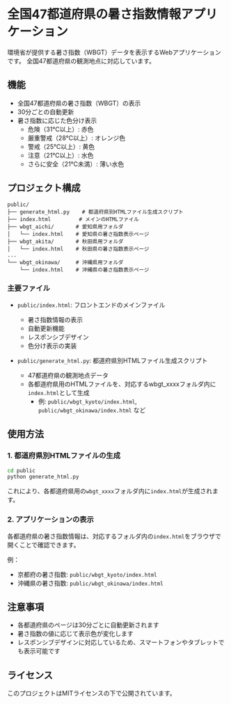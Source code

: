 # 全国47都道府県の暑さ指数情報アプリケーション

環境省が提供する暑さ指数（WBGT）データを表示するWebアプリケーションです。
全国47都道府県の観測地点に対応しています。

## 機能

- 全国47都道府県の暑さ指数（WBGT）の表示
- 30分ごとの自動更新
- 暑さ指数に応じた色分け表示
  - 危険（31℃以上）: 赤色
  - 厳重警戒（28℃以上）: オレンジ色
  - 警戒（25℃以上）: 黄色
  - 注意（21℃以上）: 水色
  - さらに安全（21℃未満）: 薄い水色

## プロジェクト構成

```
public/
├── generate_html.py    # 都道府県別HTMLファイル生成スクリプト
├── index.html         # メインのHTMLファイル
├── wbgt_aichi/       # 愛知県用フォルダ
│   └── index.html    # 愛知県の暑さ指数表示ページ
├── wbgt_akita/       # 秋田県用フォルダ
│   └── index.html    # 秋田県の暑さ指数表示ページ
...
└── wbgt_okinawa/     # 沖縄県用フォルダ
    └── index.html    # 沖縄県の暑さ指数表示ページ
```

### 主要ファイル

- `public/index.html`: フロントエンドのメインファイル
  - 暑さ指数情報の表示
  - 自動更新機能
  - レスポンシブデザイン
  - 色分け表示の実装

- `public/generate_html.py`: 都道府県別HTMLファイル生成スクリプト
  - 47都道府県の観測地点データ
  - 各都道府県用のHTMLファイルを、対応するwbgt_xxxxフォルダ内に`index.html`として生成
    - 例: `public/wbgt_kyoto/index.html`, `public/wbgt_okinawa/index.html` など

## 使用方法

### 1. 都道府県別HTMLファイルの生成

```bash
cd public
python generate_html.py
```

これにより、各都道府県用の`wbgt_xxxx`フォルダ内に`index.html`が生成されます。

### 2. アプリケーションの表示

各都道府県の暑さ指数情報は、対応するフォルダ内の`index.html`をブラウザで開くことで確認できます。

例：
- 京都府の暑さ指数: `public/wbgt_kyoto/index.html`
- 沖縄県の暑さ指数: `public/wbgt_okinawa/index.html`

## 注意事項

- 各都道府県のページは30分ごとに自動更新されます
- 暑さ指数の値に応じて表示色が変化します
- レスポンシブデザインに対応しているため、スマートフォンやタブレットでも表示可能です

## ライセンス

このプロジェクトはMITライセンスの下で公開されています。 